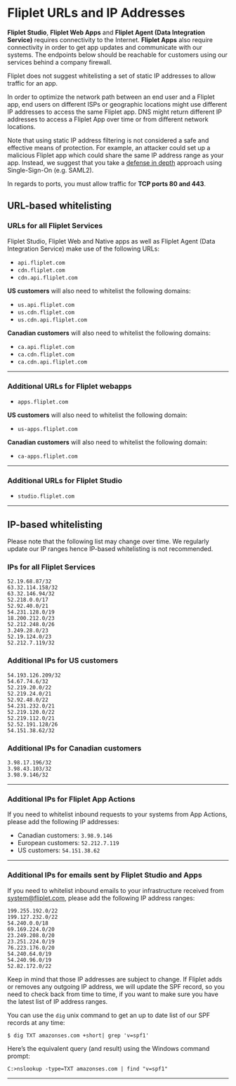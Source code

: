 # Fliplet URLs and IP Addresses

**Fliplet Studio**, **Fliplet Web Apps** and **Fliplet Agent (Data Integration Service)** requires connectivity to the Internet. **Fliplet Apps** also require connectivity in order to get app updates and communicate with our systems. The endpoints below should be reachable for customers using our services behind a company firewall.

<p class="quote">Fliplet does not suggest whitelisting a set of static IP addresses to allow traffic for an app.</p>

In order to optimize the network path between an end user and a Fliplet app, end users on different ISPs or geographic locations might use different IP addresses to access the same Fliplet app. DNS might return different IP addresses to access a Fliplet App over time or from different network locations.

Note that using static IP address filtering is not considered a safe and effective means of protection. For example, an attacker could set up a malicious Fliplet app which could share the same IP address range as your app. Instead, we suggest that you take a [defense in depth](https://en.wikipedia.org/wiki/Defense_in_depth_(computing)) approach using Single-Sign-On (e.g. SAML2).

In regards to ports, you must allow traffic for **TCP ports 80 and 443**.

## URL-based whitelisting

### URLs for all Fliplet Services

Fliplet Studio, Fliplet Web and Native apps as well as Fliplet Agent (Data Integration Service) make use of the following URLs:

- `api.fliplet.com`
- `cdn.fliplet.com`
- `cdn.api.fliplet.com`

**US customers** will also need to whitelist the following domains:

- `us.api.fliplet.com`
- `us.cdn.fliplet.com`
- `us.cdn.api.fliplet.com`

**Canadian customers** will also need to whitelist the following domains:

- `ca.api.fliplet.com`
- `ca.cdn.fliplet.com`
- `ca.cdn.api.fliplet.com`

---

### Additional URLs for Fliplet webapps

- `apps.fliplet.com`

**US customers** will also need to whitelist the following domain:

- `us-apps.fliplet.com`

**Canadian customers** will also need to whitelist the following domain:

- `ca-apps.fliplet.com`

---

### Additional URLs for Fliplet Studio

- `studio.fliplet.com`

---

## IP-based whitelisting

Please note that the following list may change over time. We regularly update our IP ranges hence IP-based whitelisting is not recommended.

### IPs for all Fliplet Services

```
52.19.68.87/32
63.32.114.158/32
63.32.146.94/32
52.218.0.0/17
52.92.40.0/21
54.231.128.0/19
18.200.212.0/23
52.212.248.0/26
3.249.28.0/23
52.19.124.0/23
52.212.7.119/32
```

### Additional IPs for US customers

```
54.193.126.209/32
54.67.74.6/32
52.219.20.0/22
52.219.24.0/21
52.92.48.0/22
54.231.232.0/21
52.219.120.0/22
52.219.112.0/21
52.52.191.128/26
54.151.38.62/32
```


### Additional IPs for Canadian customers

```
3.98.17.196/32
3.98.43.103/32
3.98.9.146/32
```

---

### Additional IPs for Fliplet App Actions

If you need to whitelist inbound requests to your systems from App Actions, please add the following IP addresses:

- Canadian customers: `3.98.9.146`
- European customers: `52.212.7.119`
- US customers: `54.151.38.62`

---

### Additional IPs for emails sent by Fliplet Studio and Apps

If you need to whitelist inbound emails to your infrastructure received from system@fliplet.com, please add the following IP address ranges:

```
199.255.192.0/22
199.127.232.0/22
54.240.0.0/18
69.169.224.0/20
23.249.208.0/20
23.251.224.0/19
76.223.176.0/20
54.240.64.0/19
54.240.96.0/19
52.82.172.0/22
```

Keep in mind that those IP addresses are subject to change. If Fliplet adds or removes any outgoing IP address, we will update the SPF record, so you need to check back from time to time, if you want to make sure you have the latest list of IP address ranges.

You can use the `dig` unix command to get an up to date list of our SPF records at any time:

```
$ dig TXT amazonses.com +short| grep 'v=spf1'
```

Here’s the equivalent query (and result) using the Windows command prompt:

```
C:>nslookup -type=TXT amazonses.com | find "v=spf1"
```

---